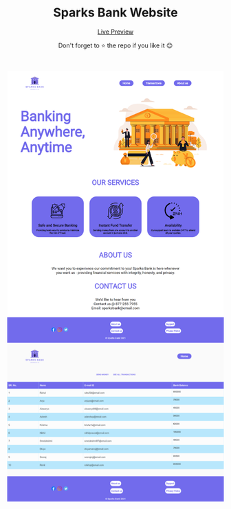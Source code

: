 <div align="center">
<h1> Sparks Bank Website </h1>


[Live Preview](https://nirmalvg.github.io/Sparks-Bank-Website)

Don't forget to :star: the repo if you like it :blush:



<br>

![img 1](resources/images/img1.png)
![img 2](resources/images/img2.png)
 

</div>
